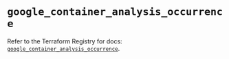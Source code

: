# `google_container_analysis_occurrence`

Refer to the Terraform Registry for docs: [`google_container_analysis_occurrence`](https://registry.terraform.io/providers/hashicorp/google/5.39.0/docs/resources/container_analysis_occurrence).
